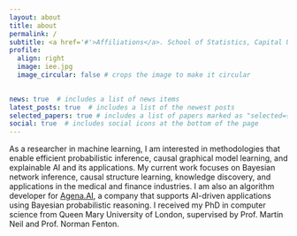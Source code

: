 ```yaml
---
layout: about
title: about
permalink: /
subtitle: <a href='#'>Affiliations</a>. School of Statistics, Capital University of Economics and Business. Beijing, China.
profile:
  align: right
  image: iee.jpg
  image_circular: false # crops the image to make it circular
 

news: true  # includes a list of news items
latest_posts: true  # includes a list of the newest posts
selected_papers: true # includes a list of papers marked as "selected={true}"
social: true  # includes social icons at the bottom of the page
---
```


As a researcher in machine learning, I am interested in methodologies that enable efficient probabilistic inference, causal graphical model learning, and explainable AI and its applications. My current work focuses on Bayesian network inference, causal structure learning, knowledge discovery, and applications in the medical and finance industries. I am also an algorithm developer for [Agena.AI](https://www.agena.ai/), a company that supports AI-driven applications using Bayesian probabilistic reasoning. I received my PhD in computer science from Queen Mary University of London, supervised by Prof. Martin Neil and Prof. Norman Fenton.


